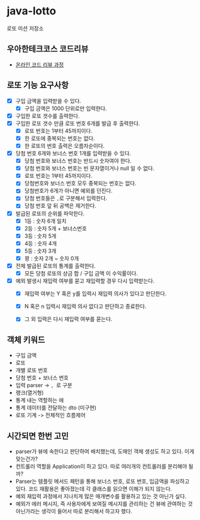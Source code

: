 # java-lotto

로또 미션 저장소

## 우아한테크코스 코드리뷰

- [온라인 코드 리뷰 과정](https://github.com/woowacourse/woowacourse-docs/blob/master/maincourse/README.md)


## 로또 기능 요구사항
- [x] 구입 금액을 입력받을 수 있다.
  - [x] 구입 금액은 1000 단위로만 입력한다.
- [x] 구입한 로또 갯수를 출력한다.
- [x] 구입한 로또 갯수 만큼 로또 번호 6개를 발급 후 출력한다.
  - [x] 로또 번호는 1부터 45까지이다.
  - [x] 한 로또에 중복되는 번호는 없다.
  - [x] 한 로또의 번호 출력은 오름차순이다.
- [x] 당첨 번호 6개와 보너스 번호 1개를 입력받을 수 있다.
  - [x] 당첨 번호와 보너스 번호는 반드시 숫자여야 한다.
  - [x] 당첨 번호와 보너스 번호는 빈 문자열이거나 null 일 수 없다.
  - [x] 로또 번호는 1부터 45까지이다.
  - [x] 당첨번호와 보너스 번호 모두 중복되는 번호는 없다.
  - [x] 당첨번호가 6개가 아니면 예외를 던진다.
  - [x] 당첨 번호들은 `,`로 구분해서 입력한다.
  - [x] 당첨 번호 앞 뒤 공백은 제거한다.
- [x] 발급된 로또의 순위를 파악한다.
  - [X] 1등 : 숫자 6개 일치
  - [x] 2등 : 숫자 5개 + 보너스번호
  - [x] 3등 : 숫자 5개
  - [x] 4등 : 숫자 4개
  - [x] 5등 : 숫자 3개
  - [x] 꽝 : 숫자 2개 ~ 숫자 0개
- [x] 전체 발급된 로또의 통계를 출력한다.
  - [x] 모든 당첨 로또의 상금 합 / 구입 금액 이 수익률이다.
- [x] 예외 발생시 재입력 여부를 묻고 재입력할 경우 다시 입력받는다.
  - [x] 재입력 여부는 Y 혹은 y를 입력시 재입력 의사가 있다고 판단한다.
  - [x] N 혹은 n 입력시 재입력 의사 없다고 판단하고 종료한다.
  - [x] 그 외 입력은 다시 재입력 여부를 묻는다.


## 객체 키워드
- 구입 금액
- 로또
- 개별 로또 번호
- 당첨 번호 + 보너스 번호
- 입력 parser -> `, `로 구분
- 랭크(열거형)
- 통계 내는 역할하는 애
- 통계 데이터를 전달하는 dto (미구현)
- 로또 기계 -> 전체적인 흐름제어


## 시간되면 한번 고민
- parser가 뷰에 속한다고 판단하여 배치했는데, 도매인 객체 생성도 하고 있다. 이게 맞는건가?
- 컨트롤러 역할을 Application이 하고 있다. 따로 여러개의 컨트롤러를 분리해야 될까?
- Parser는 템플릿 메서드 패턴을 통해 보너스 번호, 로또 번호, 입금액을 파싱하고 있다. 코드 재활용은 좋아졌는데 각 클래스를 읽으면 이해가 되지 않는다.
- 예외 재입력 과정에서 지나치게 많은 매개변수를 활용하고 있는 것 아닌가 싶다.
- 예외가 에러 메시지, 즉 사용자에게 보여질 메시지를 관리하는 건 뷰에 관여하는 것 아닌가라는 생각이 들어서 따로 분리해서 하고자 했다.

